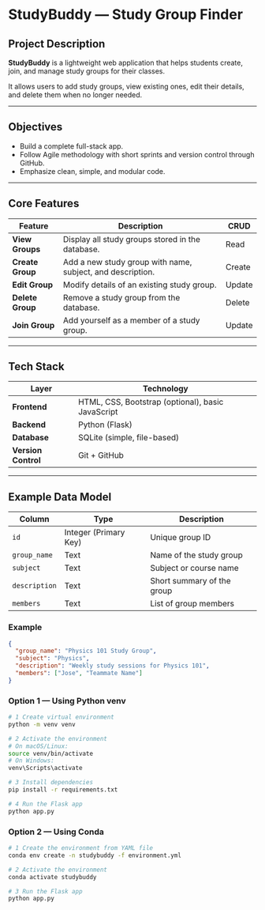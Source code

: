 # StudyBuddy — Study Group Finder

## Project Description
**StudyBuddy** is a lightweight web application that helps students create, join, and manage study groups for their classes.  

It allows users to add study groups, view existing ones, edit their details, and delete them when no longer needed.  

---

## Objectives 
- Build a complete full-stack app.  
- Follow Agile methodology with short sprints and version control through GitHub.  
- Emphasize clean, simple, and modular code.

---

## Core Features
| Feature | Description | CRUD |
|----------|--------------|------|
| **View Groups** | Display all study groups stored in the database. | Read |
| **Create Group** | Add a new study group with name, subject, and description. | Create |
| **Edit Group** | Modify details of an existing study group. | Update |
| **Delete Group** | Remove a study group from the database. | Delete |
| **Join Group** | Add yourself as a member of a study group. | Update |

---

## Tech Stack
| Layer | Technology |
|-------|-------------|
| **Frontend** | HTML, CSS, Bootstrap (optional), basic JavaScript |
| **Backend** | Python (Flask) |
| **Database** | SQLite (simple, file-based) |
| **Version Control** | Git + GitHub |

---

## Example Data Model
| Column | Type | Description |
|---------|------|-------------|
| `id` | Integer (Primary Key) | Unique group ID |
| `group_name` | Text | Name of the study group |
| `subject` | Text | Subject or course name |
| `description` | Text | Short summary of the group |
| `members` | Text | List of group members |

### Example
```json
{
  "group_name": "Physics 101 Study Group",
  "subject": "Physics",
  "description": "Weekly study sessions for Physics 101",
  "members": ["Jose", "Teammate Name"]
}

```

### Option 1 — Using Python venv
```bash
# 1️ Create virtual environment
python -m venv venv

# 2️ Activate the environment
# On macOS/Linux:
source venv/bin/activate
# On Windows:
venv\Scripts\activate

# 3️ Install dependencies
pip install -r requirements.txt

# 4️ Run the Flask app
python app.py

```

### Option 2 — Using Conda
```bash
# 1 Create the environment from YAML file
conda env create -n studybuddy -f environment.yml

# 2️ Activate the environment
conda activate studybuddy

# 3️ Run the Flask app
python app.py
```


